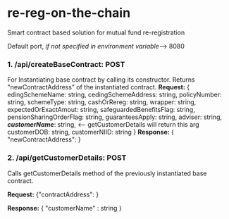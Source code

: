 # re-reg-on-the-chain
Smart contract based solution for mutual fund re-registration

Default port, _if not specified in environment variable_--> 8080

### 1. /api/createBaseContract: POST
For Instantiating base contract by calling its constructor.
Returns "newContractAddress" of the instantiated contract.
**Request:**
{
  edingSchemeName: string,
  cedingSchemeAddress: string,
  policyNumber: string,
  schemeType: string,
  cashOrRereg: string,
  wrapper: string,
  expectedOrExactAmout: string,
  safeguardedBenefitsFlag: string,
  pensionSharingOrderFlag: string,
  guaranteesApply: string,
  adviser: string,
  _**customerName**_: string, <-- getCustomerDetails will return this arg
  customerDOB: string,
  customerNIID: string
}
**Response:**
{ "newContractAddress": <hex address of the deployed contract> }

### 2. /api/getCustomerDetails: POST
Calls getCustomerDetails method of the previously instantiated base contract.

**Request:**
{"contractAddress": <hex address of the contract to be used>}

**Response:**
{ "customerName" : string }

